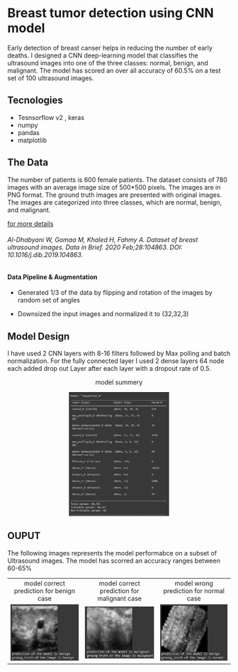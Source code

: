 # Breast tumor detection using CNN model

 Early detection of breast canser helps in reducing the number of early deaths.
I designed a CNN deep-learning model that classifies the ultrasound images into one of the three classes: normal, benign, and malignant. The model has scored an over all accuracy of 60.5%  on a test set of 100 ultrasound images.

## Tecnologies 

- Tesnsorflow v2 , keras
- numpy
- pandas
- matplotlib

## The Data
<p>
The number of patients is 600 female patients. The dataset consists of 780 images with an average image size of 500*500 pixels. The images are in PNG format. The ground truth images are presented with original images. The images are categorized into three classes, which are normal, benign, and malignant.
</p>

[for more details](https://scholar.cu.edu.eg/?q=afahmy/pages/dataset)

###### Al-Dhabyani W, Gomaa M, Khaled H, Fahmy A. Dataset of breast ultrasound images. Data in Brief. 2020 Feb;28:104863. DOI: 10.1016/j.dib.2019.104863.

#### Data Pipeline & Augmentation
- Generated 1/3 of the data by flipping and rotation of the images by  random set of angles 

- Downsized the input images and normalized it to (32,32,3)
## Model Design 
<p>
I have used 2 CNN layers with 8-16 filters followed by Max polling and batch normalization. 
    For the fully connected layer I used 2 dense layers 64 node each added drop out Layer after each layer with a dropout rate of 0.5.
</p>
<div align="center">
    <p>
    model summery
    </p>
    <img src="results\summary.jpg" width="45%" title="model summery">
</div>

## OUPUT 

<p>
    The following images represents the model performabce on a subset of Ultrasound images. The model has scorred an accuracy ranges between 60-65% 
</p>


<div align="center" >
<table align="center"  >
  <tr align="center" >
     <td>model correct prediction for benign case</td>
     <td>model correct prediction for malignant case</td>
     <td>model wrong prediction for normal case</td>
  </tr>
  <tr align="center" >
    <td><img src="results\benign.jpg" title="benign"></td>
    <td><img src="results\malignant.jpg" title="benign"></td>
    <td><img src="results\normal.jpg" title="benign"></td>
  </tr>
 </table>
 </div>
